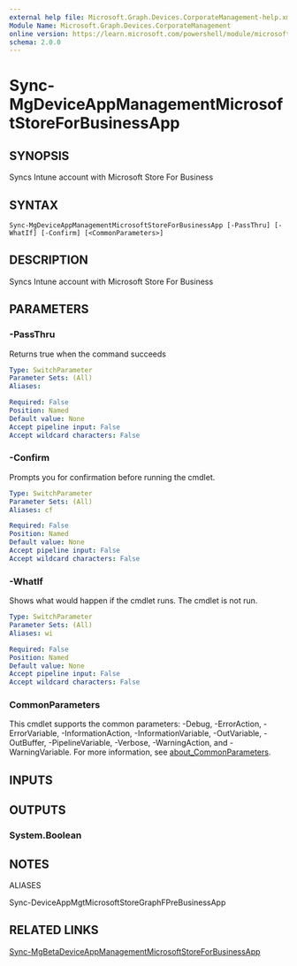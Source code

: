 ```yaml
---
external help file: Microsoft.Graph.Devices.CorporateManagement-help.xml
Module Name: Microsoft.Graph.Devices.CorporateManagement
online version: https://learn.microsoft.com/powershell/module/microsoft.graph.devices.corporatemanagement/sync-mgdeviceappmanagementmicrosoftstoreforbusinessapp
schema: 2.0.0
---
```


# Sync-MgDeviceAppManagementMicrosoftStoreForBusinessApp

## SYNOPSIS
Syncs Intune account with Microsoft Store For Business

## SYNTAX

```
Sync-MgDeviceAppManagementMicrosoftStoreForBusinessApp [-PassThru] [-WhatIf] [-Confirm] [<CommonParameters>]
```

## DESCRIPTION
Syncs Intune account with Microsoft Store For Business

## PARAMETERS

### -PassThru
Returns true when the command succeeds

```yaml
Type: SwitchParameter
Parameter Sets: (All)
Aliases:

Required: False
Position: Named
Default value: None
Accept pipeline input: False
Accept wildcard characters: False
```

### -Confirm
Prompts you for confirmation before running the cmdlet.

```yaml
Type: SwitchParameter
Parameter Sets: (All)
Aliases: cf

Required: False
Position: Named
Default value: None
Accept pipeline input: False
Accept wildcard characters: False
```

### -WhatIf
Shows what would happen if the cmdlet runs.
The cmdlet is not run.

```yaml
Type: SwitchParameter
Parameter Sets: (All)
Aliases: wi

Required: False
Position: Named
Default value: None
Accept pipeline input: False
Accept wildcard characters: False
```

### CommonParameters
This cmdlet supports the common parameters: -Debug, -ErrorAction, -ErrorVariable, -InformationAction, -InformationVariable, -OutVariable, -OutBuffer, -PipelineVariable, -Verbose, -WarningAction, and -WarningVariable. For more information, see [about_CommonParameters](http://go.microsoft.com/fwlink/?LinkID=113216).

## INPUTS

## OUTPUTS

### System.Boolean
## NOTES

ALIASES

Sync-DeviceAppMgtMicrosoftStoreGraphFPreBusinessApp

## RELATED LINKS
[Sync-MgBetaDeviceAppManagementMicrosoftStoreForBusinessApp](/powershell/module/Microsoft.Graph.Beta.Devices.CorporateManagement/Sync-MgDeviceAppManagementMicrosoftStoreForBusinessApp?view=graph-powershell-beta)

